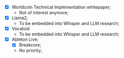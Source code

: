 - [x] Worldcoin Technical Implementation whitepaper;
	- Not of interest anymore;
- [x] Llama2;
	-  To be embedded into Whisper and LLM research;
- [x] Vocaloid
	-  To be embedded into Whisper and LLM research;
- [x] Ableton Live;
	- [x] Breakcore;
	- No priority;
